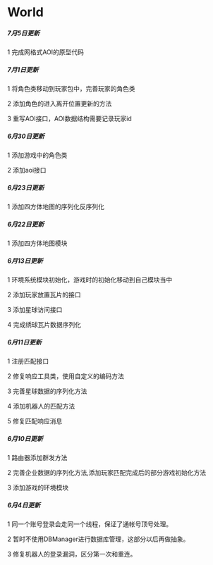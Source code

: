 World
============

##### 7月5日更新

1 完成网格式AOI的原型代码

##### 7月1日更新

1 将角色类移动到玩家包中，完善玩家的角色类

2 添加角色的进入离开位置更新的方法

3 重写AOI接口，AOI数据结构需要记录玩家id

##### 6月30日更新

1 添加游戏中的角色类

2 添加aoi接口

##### 6月23日更新

1 添加四方体地图的序列化反序列化

##### 6月22日更新

1 添加四方体地图模块

##### 6月13日更新

1 环境系统模块初始化，游戏时的初始化移动到自己模块当中

2 添加玩家放置瓦片的接口

3 添加星球访问接口

4 完成绣球瓦片数据序列化

##### 6月11日更新

1 注册匹配接口

2 修复响应工具类，使用自定义的编码方法

3 完善星球数据的序列化方法

4 添加机器人的匹配方法

5 修复匹配响应消息

##### 6月10日更新

1 路由器添加群发方法

2 完善企业数据的序列化方法,添加玩家匹配完成后的部分游戏初始化方法

3 添加游戏的环境模块

##### 6月4日更新

1 同一个账号登录会走同一个线程，保证了通帐号顶号处理。

2 暂时不使用DBManager进行数据库管理，这部分以后再做抽象。

3 修复机器人的登录漏洞，区分第一次和重连。

